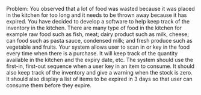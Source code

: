 Problem:
You observed that a lot of food was wasted because it was placed in the kitchen for too long and it needs to be thrown away because it has expired. You have decided to develop a software to help keep track of the inventory in the kitchen.
There are many type of food in the kitchen for example raw food such as fish, meat; dairy product such as milk, cheese; can food such as pasta sauce, condensed milk; and fresh produce such as vegetable and fruits. Your system allows user to scan in or key in the food every time when there is a purchase. It will keep track of the quantity available in the kitchen and the expiry date, etc.
The system should use the first-in, first-out sequence when a user key in an item to consume. It should also keep track of the inventory and give a warning when the stock is zero. It should also display a list of items to be expired in 3 days so that user can consume them before they expire.
